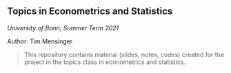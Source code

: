 ## Topics in Econometrics and Statistics

*University of Bonn, Summer Term 2021*

Author: Tim Mensinger


> This repository contains material (slides, notes, codes) created for the project in
> the topics class in econometrics and statistics.
